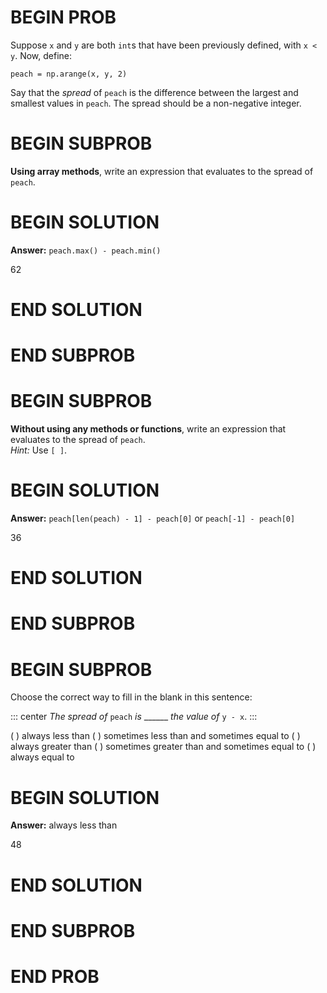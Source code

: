 # BEGIN PROB

Suppose `x` and `y` are both `int`s that have been previously defined,
with `x < y`. Now, define:

    peach = np.arange(x, y, 2)

Say that the *spread* of `peach` is the difference between the largest
and smallest values in `peach`. The spread should be a non-negative
integer.

# BEGIN SUBPROB

**Using array methods**, write an expression that evaluates to the
spread of `peach`.

# BEGIN SOLUTION

**Answer:** `peach.max() - peach.min()`

<average>62</average>

# END SOLUTION

# END SUBPROB

# BEGIN SUBPROB

**Without using any methods or functions**, write an expression that
evaluates to the spread of `peach`.\
*Hint:* Use `[ ]`.

# BEGIN SOLUTION

**Answer:** `peach[len(peach) - 1] - peach[0]`  or `peach[-1] - peach[0]`

<average>36</average>

# END SOLUTION

# END SUBPROB

# BEGIN SUBPROB

Choose the correct way to fill in the blank in this sentence:

::: center
*The spread of* `peach` *is* ______ *the value of* `y - x`.
:::

( ) always less than
( ) sometimes less than and sometimes equal to
( ) always greater than
( ) sometimes greater than and sometimes equal to
( ) always equal to

# BEGIN SOLUTION

**Answer:** always less than

<average>48</average>

# END SOLUTION

# END SUBPROB

# END PROB